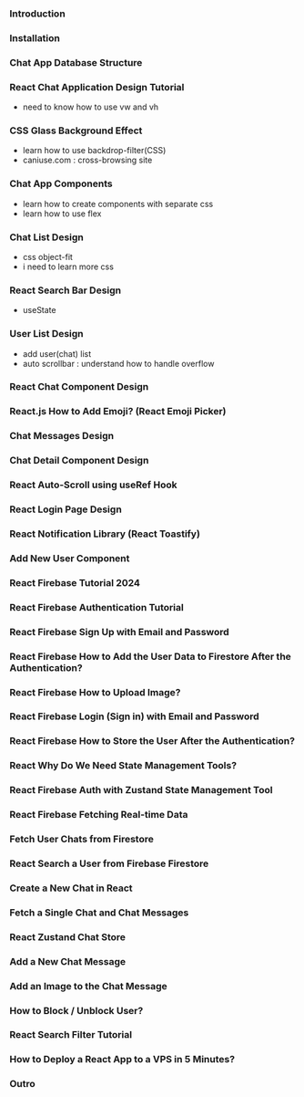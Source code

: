### Introduction

### Installation

### Chat App Database Structure

### React Chat Application Design Tutorial

- need to know how to use vw and vh

### CSS Glass Background Effect

- learn how to use backdrop-filter(CSS)
- caniuse.com : cross-browsing site

### Chat App Components

- learn how to create components with separate css
- learn how to use flex

### Chat List Design

- css object-fit
- i need to learn more css

### React Search Bar Design

- useState

### User List Design

- add user(chat) list
- auto scrollbar : understand how to handle overflow

### React Chat Component Design

### React.js How to Add Emoji? (React Emoji Picker)

### Chat Messages Design

### Chat Detail Component Design

### React Auto-Scroll using useRef Hook

### React Login Page Design

### React Notification Library (React Toastify)

### Add New User Component

### React Firebase Tutorial 2024

### React Firebase Authentication Tutorial

### React Firebase Sign Up with Email and Password

### React Firebase How to Add the User Data to Firestore After the Authentication?

### React Firebase How to Upload Image?

### React Firebase Login (Sign in) with Email and Password

### React Firebase How to Store the User After the Authentication?

### React Why Do We Need State Management Tools?

### React Firebase Auth with Zustand State Management Tool

### React Firebase Fetching Real-time Data

### Fetch User Chats from Firestore

### React Search a User from Firebase Firestore

### Create a New Chat in React

### Fetch a Single Chat and Chat Messages

### React Zustand Chat Store

### Add a New Chat Message

### Add an Image to the Chat Message

### How to Block / Unblock User?

### React Search Filter Tutorial

### How to Deploy a React App to a VPS in 5 Minutes?

### Outro
